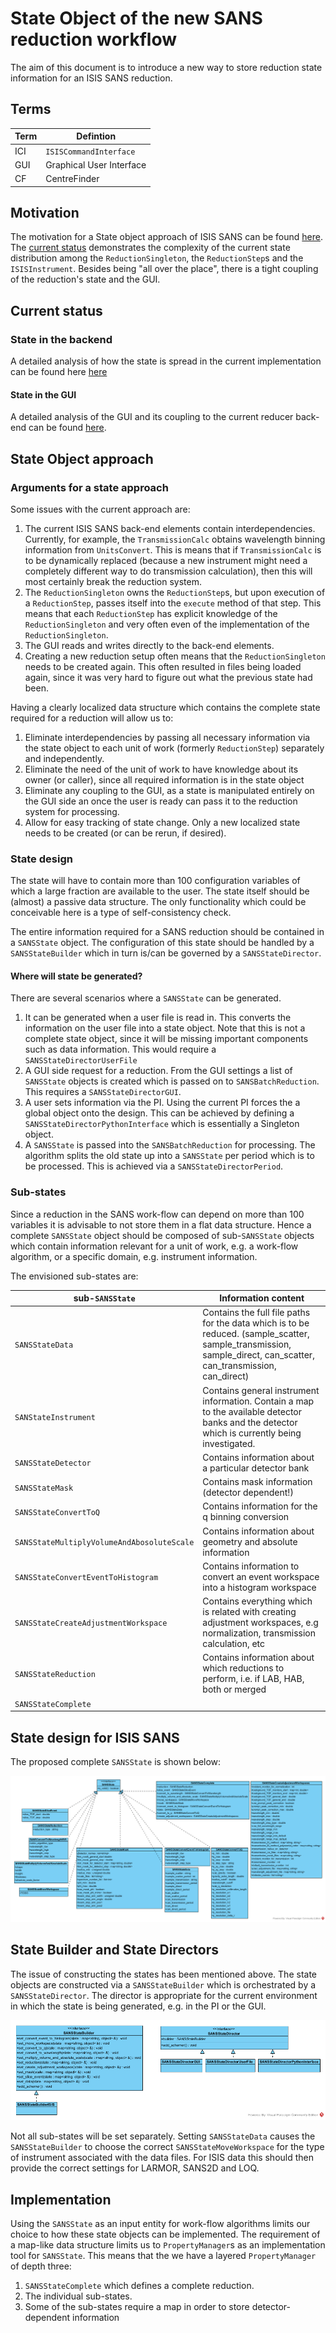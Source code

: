 # State Object of the new SANS reduction workflow

The aim of this document is to introduce a new way to store reduction state information for an ISIS SANS reduction.

## Terms

| Term | Defintion|
| ----|-----------|
| ICI | `ISISCommandInterface`|
| GUI | Graphical User Interface|
| CF  | CentreFinder  |

## Motivation

The motivation for a State object approach of ISIS SANS can be found [here](../Design_Document.md). The [current status](#CurrentStatus) demonstrates the complexity of the current state distribution among the `ReductionSingleton`, the `ReductionStep`s and the `ISISInstrument`. Besides being "all over the place", there is a tight coupling of the reduction's state and the GUI.

## Current status  <a name="CurrentStatus"></a>

### State in the backend

A detailed analysis of how the state is spread in the current implementation can be found here [here](./SANS_Mapping_of_backend_variables.md)

#### State in the GUI

A detailed analysis of the GUI and its coupling to the
current reducer back-end can be found [here](./SANS_mapping_of_GUI_variables.md).

## State Object approach

### Arguments for a state approach

Some issues with the current approach are:

1. The current ISIS SANS back-end elements contain interdependencies. Currently, for example, the `TransmissionCalc` obtains wavelength binning information from `UnitsConvert`. This is means that if `TransmissionCalc` is to be dynamically replaced (because a new instrument might need a completely different way to do transmission calculation), then this will most certainly break the reduction system.
2. The `ReductionSingleton` owns the `ReductionStep`s, but upon execution of a `ReductionStep`, passes itself into the `execute` method of that step. This means that each `ReductionStep` has explicit knowledge of the `ReductionSingleton` and very often even of the implementation of the `ReductionSingleton`.
3. The GUI reads and writes directly to the back-end elements.
4. Creating a new reduction setup often means that the `ReductionSingleton` needs to be created again. This often resulted in files being loaded again, since it was very hard to figure out what the previous state had been.

Having a clearly localized data structure which contains the complete state required for a reduction will allow us to:
1. Eliminate interdependencies by passing all necessary information via the state object to each unit of work (formerly `ReductionStep`) separately and independently.
2. Eliminate the need of the unit of work to have knowledge about its owner (or caller), since all required information is in the state object
3. Eliminate any coupling to the GUI, as a state is manipulated entirely on the GUI side an once the user is ready can pass it to the reduction system for processing.
4. Allow for easy tracking of state change. Only a new localized state needs to be created (or can be rerun, if desired).


### State design

The state will have to contain more than 100 configuration variables of which a large fraction are available to the user. The state itself should be (almost) a passive data structure. The only functionality which could be conceivable here is a type of self-consistency check.

The entire information required for a SANS reduction should be contained in a `SANSState` object. The configuration of this state should be handled by a `SANSStateBuilder` which in turn is/can be governed by a `SANSStateDirector`.

#### Where will state be generated?

There are several scenarios where a `SANSState` can be generated.

1. It can be generated when a user file is read in. This converts the information on the user file into a state object. Note that this is not a complete state object, since it will be missing important components such as data information. This would require a `SANSStateDirectorUserFile`
2. A GUI side request for a reduction. From the GUI settings a list of `SANSState` objects is created which is passed on to `SANSBatchReduction`. This requires a `SANSStateDirectorGUI`.
3. A user sets information via the PI. Using the current PI forces the a global object onto the design. This can be achieved by defining a `SANSStateDirectorPythonInterface` which is essentially a Singleton object.
4. A `SANSState` is passed into the `SANSBatchReduction` for processing. The algorithm splits the old state up into a `SANSState` per period which is to be processed. This is achieved via a `SANSStateDirectorPeriod`.



### Sub-states
Since a reduction in the SANS work-flow can depend on more than 100 variables it is advisable to not store them in a flat data structure. Hence a complete `SANSState` object should be composed of sub-`SANSState` objects which contain information relevant for a unit of work, e.g. a work-flow algorithm, or a specific domain, e.g. instrument information.

The envisioned sub-states are:

| sub-`SANSState`     |  Information content |
|---------------------|----------------------|
| `SANSStateData`     | Contains the full file paths for the data which is to be reduced. (sample_scatter, sample_transmission, sample_direct, can_scatter, can_transmission, can_direct)|
| `SANStateInstrument` | Contains general instrument information. Contain a map to the available detector banks and the detector which is currently being investigated.  |
| `SANSStateDetector`  | Contains information about a particular detector bank|
| `SANSStateMask`  | Contains mask information (detector dependent!)|
| `SANSStateConvertToQ` | Contains information for the q binning conversion
| `SANSStateMultiplyVolumeAndAbosoluteScale` | Contains information about geometry and absolute information |
| `SANSStateConvertEventToHistogram` | Contains information to convert an event workspace into a histogram workspace |
|`SANSStateCreateAdjustmentWorkspace`| Contains everything which is related with creating adjustment workspaces, e.g normalization, transmission calculation, etc |
| `SANSStateReduction` | Contains information about which reductions to perform, i.e. if LAB, HAB, both or merged |
| `SANSStateComplete` |
## State design for ISIS SANS

The proposed complete `SANSState` is shown below:

![](../Images/SANSState.png)

## State Builder and State Directors

The issue of constructing the states has been mentioned above. The state objects are constructed via a `SANSStateBuilder` which is orchestrated by a `SANSStateDirector`. The director is appropriate for the current environment in which the state is being generated, e.g. in the PI or the GUI.

![](../Images/SANSBuilder.png)

Not all sub-states will be set separately. Setting `SANSStateData` causes the `SANSStateBuilder` to choose the correct `SANSStateMoveWorkspace` for the type of instrument associated with the data files. For ISIS data this should then provide the correct settings for LARMOR, SANS2D and LOQ.


## Implementation

Using the `SANSState` as an input entity for work-flow algorithms limits our choice to how these state objects can be implemented. The requirement of a map-like data structure limits us to `PropertyManager`s as an implementation tool for `SANSState`. This means that the we have a layered `PropertyManager` of depth three:
1. `SANSStateComplete` which defines a complete reduction.
2. The individual sub-states.
3. Some of the sub-states require a map in order to store detector-dependent information
